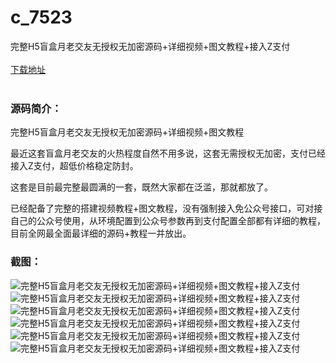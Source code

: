 # c_7523
完整H5盲盒月老交友无授权无加密源码+详细视频+图文教程+接入Z支付
<br/></br>
[下载地址](https://www.uuid2.com/7523.html "下载地址")
<br/></br>
<h3>源码简介：</h3>
<p>完整H5盲盒月老交友无授权无加密源码+详细视频+图文教程<p>
<p>最近这套盲盒月老交友的火热程度自然不用多说，这套无需授权无加密，支付已经接入Z支付，超低价格稳定防封。<p>
<p>这套是目前最完整最圆满的一套，既然大家都在泛滥，那就都放了。<p>
<p>已经配备了完整的搭建视频教程+图文教程，没有强制接入免公众号接口，可对接自己的公众号使用，从环境配置到公众号参数再到支付配置全部都有详细的教程，目前全网最全面最详细的源码+教程一并放出。<p>
<h3>截图：</h3>
<img src="https://www.uuid2.com/wp-content/uploads/img/pro/20211014/16341892893272.png" alt="完整H5盲盒月老交友无授权无加密源码+详细视频+图文教程+接入Z支付"><img src="https://www.uuid2.com/wp-content/uploads/img/pro/20211014/16341892901044.png" alt="完整H5盲盒月老交友无授权无加密源码+详细视频+图文教程+接入Z支付"><img src="https://www.uuid2.com/wp-content/uploads/img/pro/20211014/16341892917857.png" alt="完整H5盲盒月老交友无授权无加密源码+详细视频+图文教程+接入Z支付"><img src="https://www.uuid2.com/wp-content/uploads/img/pro/20211014/16341892924733.png" alt="完整H5盲盒月老交友无授权无加密源码+详细视频+图文教程+接入Z支付"><img src="https://www.uuid2.com/wp-content/uploads/img/pro/20211014/16341892942029.png" alt="完整H5盲盒月老交友无授权无加密源码+详细视频+图文教程+接入Z支付"><img src="https://www.uuid2.com/wp-content/uploads/img/pro/20211014/16341892958640.png" alt="完整H5盲盒月老交友无授权无加密源码+详细视频+图文教程+接入Z支付">
